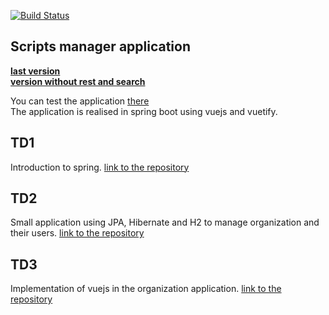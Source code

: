 [![Build Status](https://travis-ci.org/<username>/<reponame>.svg?branch=master)](https://travis-ci.org/<username>/<reponame>)


## Scripts manager application
<b><a href ="https://github.com/quentinfon/Springboot.tds/tree/td6">last version</a></b><br>
<b><a href ="https://github.com/quentinfon/Springboot.tds/tree/td5">version without rest and search</a></b><br>

You can test the application <a href ="https://scripts-manager.herokuapp.com/index">there</a>
<br>
The application is realised in spring boot using vuejs and vuetify.

## TD1
Introduction to spring.
<a href ="https://github.com/quentinfon/Springboot.tds/tree/td1">link to the repository</a>
## TD2
Small application using JPA, Hibernate and H2 to manage organization and their users.
<a href ="https://github.com/quentinfon/Springboot.tds/tree/td2">link to the repository</a>
## TD3
Implementation of vuejs in the organization application.
<a href ="https://github.com/quentinfon/Springboot.tds/tree/td3">link to the repository</a>
